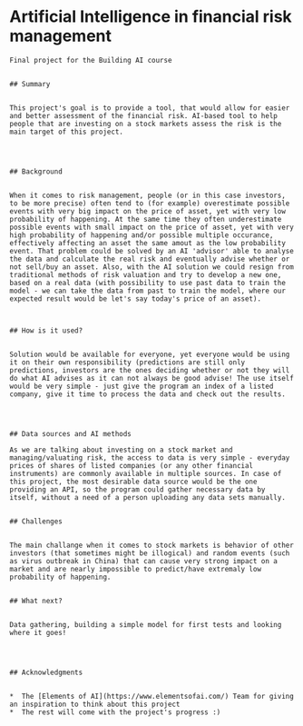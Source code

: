# Artificial Intelligence in financial risk management
	

	Final project for the Building AI course
	

	## Summary
	

	This project's goal is to provide a tool, that would allow for easier and better assessment of the financial risk. AI-based tool to help people that are investing on a stock markets assess the risk is the main target of this project.
	

	

	## Background
	

	When it comes to risk management, people (or in this case investors, to be more precise) often tend to (for example) overestimate possible events with very big impact on the price of asset, yet with very low probability of happening. At the same time they often underestimate possible events with small impact on the price of asset, yet with very high probability of happening and/or possible multiple occurance, effectively affecting an asset the same amout as the low probability event. That problem could be solved by an AI 'advisor' able to analyse the data and calculate the real risk and eventually advise whether or not sell/buy an asset. Also, with the AI solution we could resign from traditional methods of risk valuation and try to develop a new one, based on a real data (with possibility to use past data to train the model - we can take the data from past to train the model, where our expected result would be let's say today's price of an asset).
	


	## How is it used?
	

	Solution would be available for everyone, yet everyone would be using it on their own responsibility (predictions are still only predictions, investors are the ones deciding whether or not they will do what AI advises as it can not always be good advise! The use itself would be very simple - just give the program an index of a listed company, give it time to process the data and check out the results.
	

	

	## Data sources and AI methods
	
	As we are talking about investing on a stock market and managing/valuating risk, the access to data is very simple - everyday prices of shares of listed companies (or any other financial instruments) are commonly available in multiple sources. In case of this project, the most desirable data source would be the one providing an API, so the program could gather necessary data by itself, without a need of a person uploading any data sets manually.
	

	## Challenges
	

	The main challange when it comes to stock markets is behavior of other investors (that sometimes might be illogical) and random events (such as virus outbreak in China) that can cause very strong impact on a market and are nearly impossible to predict/have extremaly low probability of happening. 
	

	## What next?
	

	Data gathering, building a simple model for first tests and looking where it goes!
	

	

	## Acknowledgments
	

	*  The [Elements of AI](https://www.elementsofai.com/) Team for giving an inspiration to think about this project
	*  The rest will come with the project's progress :)
